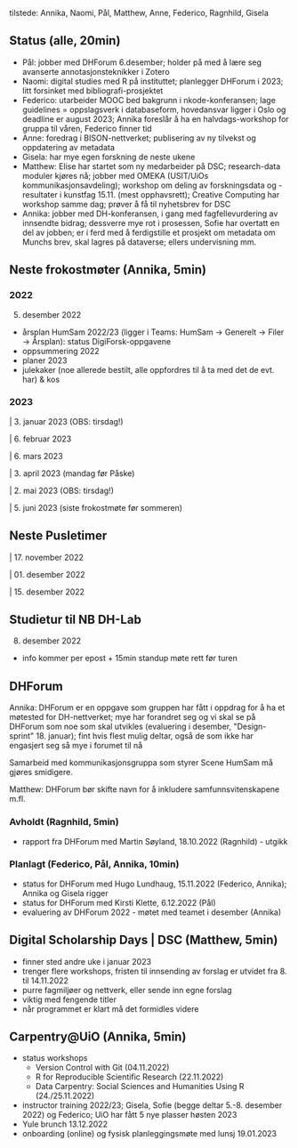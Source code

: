 tilstede: Annika, Naomi, Pål, Matthew, Anne, Federico, Ragnhild, Gisela

## Status (alle, 20min)

- Pål: jobber med DHForum 6.desember; holder på med å lære seg avanserte annotasjonsteknikker i Zotero
- Naomi: digital studies med R på instituttet; planlegger DHForum i 2023; litt forsinket med bibliografi-prosjektet
- Federico: utarbeider MOOC bed bakgrunn i nkode-konferansen; lage guidelines = oppslagsverk i databaseform, hovedansvar ligger i Oslo og deadline er august 2023; Annika foreslår å ha en halvdags-workshop for gruppa til våren, Federico finner tid
- Anne: foredrag i BISON-nettverket; publisering av ny tilvekst og oppdatering av metadata
- Gisela: har mye egen forskning de neste ukene
- Matthew: Elise har startet som ny medarbeider på DSC; research-data moduler kjøres nå; jobber med OMEKA (USIT/UiOs kommunikasjonsavdeling); workshop om deling av forskningsdata og -resultater i kunstfag  15.11. (mest opphavsrett); Creative Computing har workshop samme dag; prøver å få til nyhetsbrev for DSC
- Annika: jobber med DH-konferansen, i gang med fagfellevurdering av innsendte bidrag; dessverre mye rot i prosessen, Sofie har overtatt en del av jobben; er i ferd med å ferdigstille et prosjekt om metadata om Munchs brev, skal lagres på dataverse; ellers undervisning mm.

      
## Neste frokostmøter (Annika, 5min)

### 2022

5. desember 2022
  - årsplan HumSam 2022/23 (ligger i Teams: HumSam -> Generelt -> Filer -> Årsplan): status DigiForsk-oppgavene
  - oppsummering 2022
  - planer 2023
  - julekaker (noe allerede bestilt, alle oppfordres til å ta med det de evt. har) & kos

### 2023
| 3. januar 2023 (OBS: tirsdag!)

| 6. februar 2023

| 6. mars 2023

| 3. april 2023 (mandag før Påske)

| 2. mai 2023 (OBS: tirsdag!)

| 5. juni 2023 (siste frokostmøte før sommeren)

## Neste Pusletimer

| 17. november 2022

| 01. desember 2022

| 15. desember 2022

## Studietur til NB DH-Lab

08. desember 2022
  - info kommer per epost + 15min standup møte rett før turen

## DHForum

Annika: DHForum er en oppgave som gruppen har fått i oppdrag for å ha et møtested for DH-nettverket; mye har forandret seg og vi skal se på DHForum som noe som skal utvikles (evaluering i desember, "Design-sprint" 18. januar); fint hvis flest mulig deltar, også de som ikke har engasjert seg så mye i forumet til nå

Samarbeid med kommunikasjonsgruppa som styrer Scene HumSam må gjøres smidigere.

Matthew: DHForum bør skifte navn for å inkludere samfunnsvitenskapene m.fl.

### Avholdt (Ragnhild, 5min)
- rapport fra DHForum med Martin Søyland, 18.10.2022 (Ragnhild) - utgikk

### Planlagt (Federico, Pål, Annika, 10min)
- status for DHForum med Hugo Lundhaug, 15.11.2022 (Federico, Annika); Annika og Gisela rigger
- status for DHForum med Kirsti Klette, 6.12.2022 (Pål)
- evaluering av DHForum 2022 - møtet med teamet i desember (Annika)

## Digital Scholarship Days | DSC (Matthew, 5min)
- finner sted andre uke i januar 2023
- trenger flere workshops, fristen til innsending av forslag er utvidet fra 8. til 14.11.2022
- purre fagmiljøer og nettverk, eller sende inn egne forslag
- viktig med fengende titler
- når programmet er klart må det formidles videre

## Carpentry@UiO (Annika, 5min)
- status workshops
  - Version Control with Git (04.11.2022)
  - R for Reproducible Scientific Research (22.11.2022)
  - Data Carpentry: Social Sciences and Humanities Using R (24./25.11.2022)
- instructor training 2022/23; Gisela, Sofie (begge deltar 5.-8. desember 2022) og Federico; UiO har fått 5 nye plasser høsten 2023
- Yule brunch 13.12.2022
- onboarding (online) og fysisk planleggingsmøte med lunsj 19.01.2023
